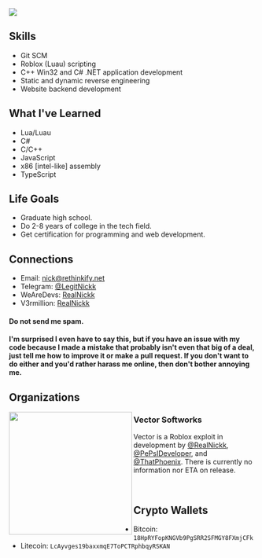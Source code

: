 <img src="https://gpvc.arturio.dev/RealNickk">

## Skills
- Git SCM
- Roblox (Luau) scripting
- C++ Win32 and C# .NET application development
- Static and dynamic reverse engineering
- Website backend development

## What I've Learned
- Lua/Luau
- C#
- C/C++
- JavaScript
- x86 [intel-like] assembly
- TypeScript

## Life Goals
- Graduate high school.
- Do 2-8 years of college in the tech field.
- Get certification for programming and web development.

## Connections
- Email:      [nick@rethinkify.net](mailto:nick@rethinkify.net)
- Telegram:   [@LegitNickk](https://t.me/legitnickk)
- WeAreDevs:  [RealNickk](https://wearedevs.net/profile?uid=53326)
- V3rmillion: [RealNickk](https://v3rmillion.net/member.php?action=profile&uid=1696762)
#### Do not send me spam.
#### I'm surprised I even have to say this, but if you have an issue with my code because I made a mistake that probably isn't even that big of a deal, just tell me how to improve it or make a pull request. If you don't want to do either and you'd rather harass me online, then don't bother annoying me.

## Organizations
<p>
    <img width="250" align='left' src="https://cdn.discordapp.com/attachments/965388831232770118/997233086754463774/e.png">
</p>

### Vector Softworks
Vector is a Roblox exploit in development by [@RealNickk](https://github.com/@RealNickk), [@PePsIDeveloper](https://github.com/@PePsIDeveloper), and [@ThatPhoenix](https://github.com/ThatPhoenix). There is currently no information nor ETA on release.

<p>
    <br>
</p>   

## Crypto Wallets
- Bitcoin:  `18HpRYFopKNGVb9PgSRR2SFMGY8FXmjCFk`
- Litecoin: `LcAyvges19baxxmqE7ToPCTRphbqyRSKAN`

<!--
**LegitH3x0R/LegitH3x0R** is a ✨ _special_ ✨ repository because its `README.md` (this file) appears on your GitHub profile.

Here are some ideas to get you started:

- 🔭 I’m currently working on ...
- 🌱 I’m currently learning ...
- 👯 I’m looking to collaborate on ...
- 🤔 I’m looking for help with ...
- 💬 Ask me about ...
- 📫 How to reach me: ...
- 😄 Pronouns: ...
- ⚡ Fun fact: ...
-->
